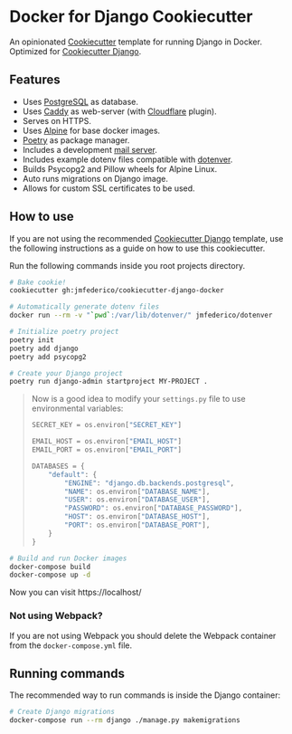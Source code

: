 # Docker for Django Cookiecutter

An opinionated [Cookiecutter](https://github.com/audreyr/cookiecutter) template for
running Django in Docker. Optimized for [Cookiecutter Django](https://github.com/jmfederico/cookiecutter-django).

## Features

* Uses [PostgreSQL](https://postgresql.org) as database.
* Uses [Caddy](https://caddyserver.com) as web-server (with
[Cloudflare](https://caddyserver.com/docs/tls.dns.cloudflare) plugin).
* Serves on HTTPS.
* Uses [Alpine](https://alpinelinux.org) for base docker images.
* [Poetry](https://poetry.eustace.io) as package manager.
* Includes a development [mail server](https://danfarrelly.nyc/MailDev/).
* Includes example dotenv files compatible with [dotenver](https://pypi.org/project/dotenver/).
* Builds Psycopg2 and Pillow wheels for Alpine Linux.
* Auto runs migrations on Django image.
* Allows for custom SSL certificates to be used.

## How to use

If you are not using the recommended [Cookiecutter Django](https://github.com/jmfederico/cookiecutter-django)
template, use the following instructions as a guide on how to use this cookiecutter.

Run the following commands inside you root projects directory.

```bash
# Bake cookie!
cookiecutter gh:jmfederico/cookiecutter-django-docker
```

```bash
# Automatically generate dotenv files
docker run --rm -v "`pwd`:/var/lib/dotenver/" jmfederico/dotenver
```

```bash
# Initialize poetry project
poetry init
poetry add django
poetry add psycopg2
```

```bash
# Create your Django project
poetry run django-admin startproject MY-PROJECT .
```

>  Now is a good idea to modify your `settings.py` file to use environmental variables:
>
>  ```python
>  SECRET_KEY = os.environ["SECRET_KEY"]
>
>  EMAIL_HOST = os.environ["EMAIL_HOST"]
>  EMAIL_PORT = os.environ["EMAIL_PORT"]
>
>  DATABASES = {
>      "default": {
>          "ENGINE": "django.db.backends.postgresql",
>          "NAME": os.environ["DATABASE_NAME"],
>          "USER": os.environ["DATABASE_USER"],
>          "PASSWORD": os.environ["DATABASE_PASSWORD"],
>          "HOST": os.environ["DATABASE_HOST"],
>          "PORT": os.environ["DATABASE_PORT"],
>      }
>  }
>  ```

```bash
# Build and run Docker images
docker-compose build
docker-compose up -d
```

Now you can visit https://localhost/

### Not using Webpack?

If you are not using Webpack you should delete the Webpack container
from the `docker-compose.yml` file.

## Running commands

The recommended way to run commands is inside the Django container:
```bash
# Create Django migrations
docker-compose run --rm django ./manage.py makemigrations
````
